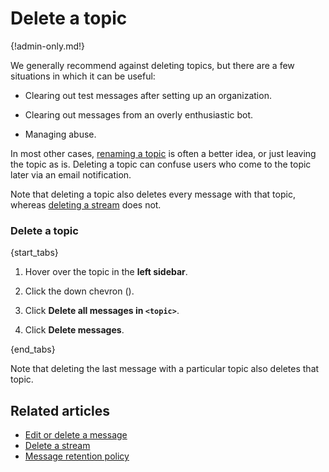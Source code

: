# Delete a topic

{!admin-only.md!}

We generally recommend against deleting topics, but there are a few
situations in which it can be useful:

* Clearing out test messages after setting up an organization.

* Clearing out messages from an overly enthusiastic bot.

* Managing abuse.

In most other cases, [renaming a topic](/help/rename-a-topic) is often a
better idea, or just leaving the topic as is. Deleting a topic can confuse
users who come to the topic later via an email notification.

Note that deleting a topic also deletes every message with that topic,
whereas [deleting a stream](/help/delete-a-stream) does not.

### Delete a topic

{start_tabs}

1. Hover over the topic in the **left sidebar**.

1. Click the down chevron (<i class="fa fa-chevron-down"></i>).

1. Click **Delete all messages in `<topic>`**.

1. Click **Delete messages**.

{end_tabs}

Note that deleting the last message with a particular topic also deletes
that topic.

## Related articles

* [Edit or delete a message](/help/edit-or-delete-a-message)
* [Delete a stream](/help/delete-a-stream)
* [Message retention policy](/help/message-retention-policy)

